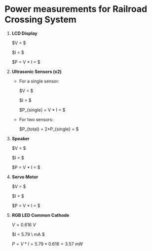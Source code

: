 # Power measurements for Railroad Crossing System

1. __LCD Display__
   
   $V = $

   $I = $

   $P = V * I = $
   
3. __Ultrasonic Sensors (x2)__

   - For a single sensor:
   
      $V = $
   
      $I = $
   
      $P_{single} = V * I = $

   - For two sensors:

      $P_{total} = 2*P_{single} = $

5. __Speaker__

   $V = $

   $I = $

   $P = V * I = $
   
6. __Servo Motor__

   $V = $

   $I = $

   $P = V * I = $

8. __RGB LED Common Cathode__

   $V = 0.616 \ V$
   
   $I = 5.79 \ mA $
   
   $P = V * I = 5.79 * 0.616 = 3.57 \ mW$
